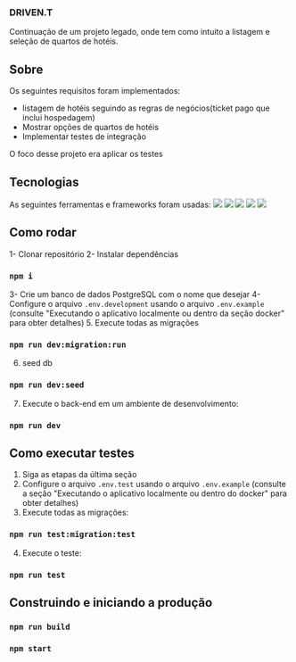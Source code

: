### DRIVEN.T 
Continuação de um projeto legado, onde tem como intuito a listagem e seleção de quartos de hotéis.

## Sobre
Os seguintes requisitos foram implementados:
- listagem de hotéis seguindo as regras de negócios(ticket pago que inclui hospedagem)
- Mostrar opções de quartos de hotéis
- Implementar testes de integração

O foco desse projeto era aplicar os testes

## Tecnologias
As seguintes ferramentas e frameworks foram usadas:
<img src="https://img.shields.io/badge/Node%20js-339933?style=for-the-badge&logo=nodedotjs&logoColor=white"/> <img src="https://img.shields.io/badge/Jest-C21325?style=for-the-badge&logo=jest&logoColor=white"/> <img src="https://img.shields.io/badge/Express%20js-000000?style=for-the-badge&logo=express&logoColor=white"/> <img src="https://img.shields.io/badge/TypeScript-007ACC?style=for-the-badge&logo=typescript&logoColor=white"/>
<img src="https://img.shields.io/badge/Prisma-3982CE?style=for-the-badge&logo=Prisma&logoColor=white"/>

## Como rodar 
1- Clonar repositório
2- Instalar dependências
### `npm i`
3- Crie um banco de dados PostgreSQL com o nome que desejar
4- Configure o arquivo `.env.development` usando o arquivo `.env.example` (consulte "Executando o aplicativo localmente ou dentro da seção docker" para obter detalhes)
5. Execute todas as migrações

### `npm run dev:migration:run`


6. seed db
 
### `npm run dev:seed`


7. Execute o back-end em um ambiente de desenvolvimento:

### `npm run dev`


## Como executar testes

1. Siga as etapas da última seção
2. Configure o arquivo `.env.test` usando o arquivo `.env.example` (consulte a seção "Executando o aplicativo localmente ou dentro do docker" para obter detalhes)
3. Execute todas as migrações:


### `npm run test:migration:test`


4. Execute o teste:


### `npm run test`


## Construindo e iniciando a produção


### `npm run build`
### `npm start`



